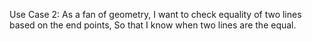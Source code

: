 Use Case 2:
As a fan of geometry, I want to check equality of two lines based on the end points, So that I know when two lines are
the equal.
